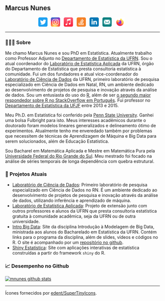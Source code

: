 ## Marcus Nunes

<p align='center'>
<a href="https://twitter.com/_marcus_nunes_"><img height="30" src="imagens/twitter.svg"></a>&nbsp;&nbsp;
<a href="https://instagram.com/grandeabobora"><img height="30" src="imagens/instagram.svg"></a>&nbsp;&nbsp;
<a href="https://www.last.fm/user/grandeabobora"><img height="30" src="imagens/apple_music.svg"></a>&nbsp;&nbsp;
<a href="https://pt.stackoverflow.com/users/49033/marcus-nunes"><img height="30" src="imagens/stackoverflow.svg"></a>&nbsp;&nbsp;
<a href="http://www.linkedin.com/in/marcusanunes"><img height="30" src="imagens/linkedin.svg"></a>&nbsp;&nbsp;
<a href="mailto:marcus.nunes@ufrn.br"><img height="30" src="imagens/email.svg"></a>&nbsp;&nbsp;
<a href="https://marcusnunes.me/"><img height="30" src="imagens/firefox.svg"></a>&nbsp;&nbsp;
</p>


---

### 🙋🏽‍♂️ Sobre

Me chamo Marcus Nunes e sou PhD em Estatística. Atualmente trabalho como Professor Adjunto no [Departamento de Estatística da UFRN](http://www.estatistica.ccet.ufrn.br/). Sou o atual coordenador do [Laboratório de Estatística Aplicada](http://lea.estatistica.ccet.ufrn.br/) da UFRN, órgão do Departamento de Estatística que presta consultoria estatística à comunidade. Fui um dos fundadores e atual vice-coordenador do [Laboratório de Ciência de Dados](http://lacid.ccet.ufrn.br/) da UFRN, primeiro laboratório de pesquisa especializado em Ciência de Dados em Natal, RN, um ambiente dedicado ao desenvolvimento de projetos de pesquisa e inovação através da análise de dados. Sou um entusiasta do uso do [R](https://cran.r-project.org), além de ser [o segundo maior respondedor sobre R no StackOverflow em Português](https://pt.stackoverflow.com/tags/r/topusers). Fui professor no [Departamento de Estatística da UFJF](http://www.ufjf.br/estatistica/) entre 2013 e 2015. 

Meu Ph.D. em Estatística foi conferido pela [Penn State University](http://stat.psu.edu/). Ganhei uma bolsa Fulbright para isto. Meus interesses acadêmicos durante o doutorado foram modelos lineares generalizados e delineamento ótimo de experimentos. Atualmente tenho me enveredado também por problemas que necessitem de técnicas de Aprendizagem de Máquina e Big Data para serem solucionados, além de Educação Estatística.

Sou Bacharel em Matemática Aplicada e Mestre em Matemática Pura pela [Universidade Federal do Rio Grande do Sul](http://paginas.ufrgs.br/mat). Meu mestrado foi focado na análise de séries temporais de longa dependência com quebra estrutural.





### 🚧 Projetos Atuais

* [Laboratório de Ciência de Dados](http://lacid.ccet.ufrn.br/): Primeiro laboratório de pesquisa especializado em Ciência de Dados no RN. É um ambiente dedicado ao desenvolvimento de projetos de pesquisa e inovação através da análise de dados, utilizando inferência e aprendizado de máquina.
* [Laboratório de Estatística Aplicada](http://lea.estatistica.ccet.ufrn.br/): Projeto de extensão junto com outros professores e alunos da UFRN que presta consultoria estatística gratuita à comunidade acadêmica, seja da UFRN ou de outra universidade.
* [Intro Big Data](https://introbigdata.org/): Site da disciplina Introdução à Modelagem de Big Data, ministrada aos alunos do Bacharelado em Estatística da UFRN. Contém links para o programa da disciplina, além de slides, vídeos e códigos no R. O site é acompanhado por um [repositório no github](https://github.com/mnunes/introbigdata_material).
* [Shiny Estatística](http://shiny.estatistica.ccet.ufrn.br/): Site com aplicações interativas de estatística construídas a partir do framework `shiny` do R. 




### 📈 Desempenho no Github

[![mnunes github stats](https://github-readme-stats.vercel.app/api?username=mnunes&count_private=true)](https://github.com/mnunes/github-readme-stats)


<hr>

Ícones fornecidos por [edent/SuperTinyIcons](https://github.com/edent/SuperTinyIcons).
